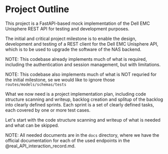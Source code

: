 # Project Outline

This project is a FastAPI-based mock implementation of the Dell EMC Unisphere REST API for testing and development purposes.

The initial and critical project milestone is to enable the design, development and testing of a REST client for the Dell EMC Unisphere API, which is to be used to upgrade the software of the NAS backend.

NOTE: This codebase already implements much of what is required, including the authentication and session management, but with limitations. 

NOTE: This codebase also implements much of what is NOT requried for the initial milestone, se we would like to ignore those `routes/models/schemas/tests`

What we now need is a project implementation plan, including code structure scanning and writeup, backlog creation and splitup of the backlog into clearly defined sprints. Each sprint is a set of clearly defined tasks, each covered by one or more test cases.

Let's start with the code structure scanning and writeup of what is needed and what can be skipped.

NOTE: All needed documents are in the `docs` directory, where we have the official documentation for each of the used endpoints in the @real_API_interaction_record.md.

